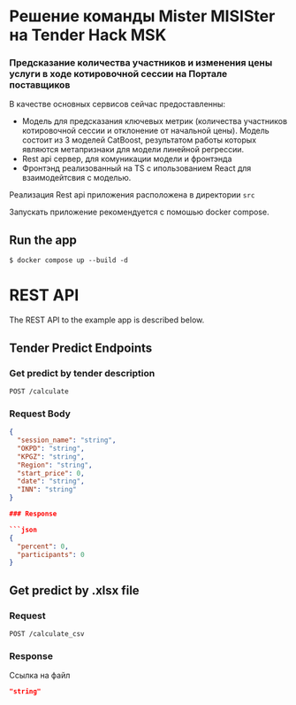 # Решение команды Mister MISISter на Tender Hack MSK
### Предсказание количества участников и изменения цены услуги в ходе котировочной сессии на Портале поставщиков

В качестве основных сервисов сейчас предоставленны:

- Модель для предсказания ключевых метрик (количества участников котировочной сессии и отклонение от начальной цены). Модель состоит из 3 моделей CatBoost, результатом работы которых являются метапризнаки для модели линейной регрессии.
- Rest api сервер, для комуникации модели и фронтэнда
- Фронтэнд реализованный на TS с ипользованием React для взаимодейтсвия с 
моделью.

Реализация Rest api приложения расположена в директории `src`

Запускать приложение рекомендуется с помошью docker compose.

## Run the app

    $ docker compose up --build -d

# REST API

The REST API to the example app is described below.

## Tender Predict Endpoints

### Get predict by tender description

`POST /calculate`

### Request Body
```json
{
  "session_name": "string",
  "OKPD": "string",
  "KPGZ": "string",
  "Region": "string",
  "start_price": 0,
  "date": "string",
  "INN": "string"
}

### Response

```json
{
  "percent": 0,
  "participants": 0
}
```

## Get predict by .xlsx file

### Request

`POST /calculate_csv`

### Response
Ссылка на файл
```json
"string"
```
